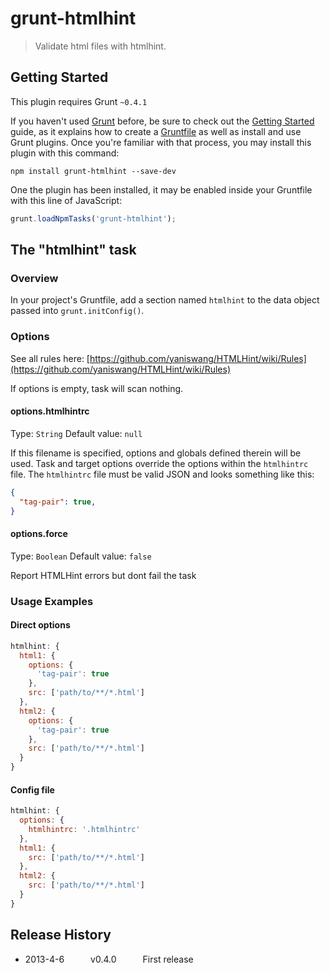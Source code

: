 # grunt-htmlhint

> Validate html files with htmlhint.

## Getting Started
This plugin requires Grunt `~0.4.1`

If you haven't used [Grunt](http://gruntjs.com/) before, be sure to check out the [Getting Started](http://gruntjs.com/getting-started) guide, as it explains how to create a [Gruntfile](http://gruntjs.com/sample-gruntfile) as well as install and use Grunt plugins. Once you're familiar with that process, you may install this plugin with this command:

```shell
npm install grunt-htmlhint --save-dev
```

One the plugin has been installed, it may be enabled inside your Gruntfile with this line of JavaScript:

```js
grunt.loadNpmTasks('grunt-htmlhint');
```

## The "htmlhint" task

### Overview
In your project's Gruntfile, add a section named `htmlhint` to the data object passed into `grunt.initConfig()`.

### Options

See all rules here: [https://github.com/yaniswang/HTMLHint/wiki/Rules](https://github.com/yaniswang/HTMLHint/wiki/Rules)

If options is empty, task will scan nothing.

#### options.htmlhintrc
Type: `String`
Default value: `null`

If this filename is specified, options and globals defined therein will be used. Task and target options override the options within the `htmlhintrc` file. The `htmlhintrc` file must be valid JSON and looks something like this:

```json
{
  "tag-pair": true,
}
```

#### options.force
Type: `Boolean`
Default value: `false`

Report HTMLHint errors but dont fail the task

### Usage Examples

#### Direct options

```js
htmlhint: {
  html1: {
    options: {
      'tag-pair': true
    },
    src: ['path/to/**/*.html']
  },
  html2: {
    options: {
      'tag-pair': true
    },
    src: ['path/to/**/*.html']
  }
}
```

#### Config file

```js
htmlhint: {
  options: {
    htmlhintrc: '.htmlhintrc'
  },
  html1: {
    src: ['path/to/**/*.html']
  },
  html2: {
    src: ['path/to/**/*.html']
  }
}
```

## Release History

 * 2013-4-6   v0.4.0   First release